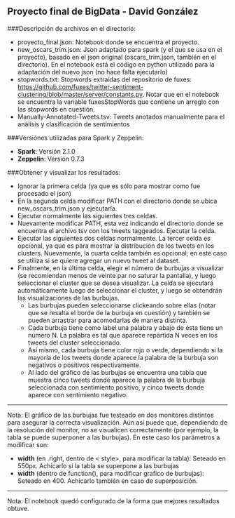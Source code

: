## Proyecto final de BigData - David González   

###Descripción de archivos en el directorio:

- proyecto_final.json: Notebook donde se encuentra el proyecto.
- new_oscars_trim.json: Json adaptado para spark (y el que se usa en el proyecto), basado en el json original (oscars_trim.json, también en el directorio). En el notebook está el código en python utilizado para la adaptación del nuevo json (no hace falta ejecutarlo)
- stopwords.txt: Stopwords extraídas del repositorio de fuxes: https://github.com/fuxes/twitter-sentiment-clustering/blob/master/server/constants.py. Notar que en el notebook se encuentra la variable fuxesStopWords que contiene un arreglo con las stopwords en cuestión.
- Manually-Annotated-Tweets.tsv: Tweets anotados manualmente para el análisis y clasificación de sentimientos
 

###Versiónes utilizadas para Spark y Zeppelin:

- **Spark**: Versión 2.1.0
- **Zeppelin**: Versión 0.7.3

###Obtener y visualizar los resultados:
- Ignorar la primera celda (ya que es sólo para mostrar como fue procesado el json)
- En la segunda celda modificar PATH con el directorio donde se ubica new_oscars_trim.json y ejecutarla.
- Ejecutar normalmente las siguientes tres celdas.
- Nuevamente modificar PATH, esta vez indicando el directorio donde se encuentra el archivo tsv con los tweets taggeados. Ejecutar la celda.
- Ejecutar las siguientes dos celdas normalmente. La tercer celda es opcional, ya que es para mostrar la distribución de los tweets en los clusters. Nuevamente, la cuarta celda también es opcional; en este caso se utiliza si se quiere agregar un nuevo tweet al dataset.
- Finalmente, en la última celda, elegir el número de burbujas a visualizar (se recomiendan menos de veinte par no saturar la pantalla), y luego seleccionar el cluster que se desea visualizar. La celda se ejecutará automáticamente luego de seleccionar el cluster, y luego se obtendrán las visualizaciones de las burbujas. 
	- Las burbujas pueden seleccionarse clickeando sobre ellas (notar que se resalta el borde de la burbuja en cuestión) y también se pueden arrastrar para acomodarlas de manera distinta.
	- Cada burbuja tiene como label una palabra y abajo de ésta tiene un número N. La palabra es tal que aparece repartida N veces en los tweets del cluster seleccionado.
	- Así mismo, cada burbuja tiene color rojo o verde, dependiendo si la mayoría de los tweets donde aparece la palabra de la burbuja son negativos o positivos respectivamente.
	- Al lado del gráfico de las burbujas se encuentra una tabla que muestra cinco tweets donde aparece la palabra de la burbuja seleccionada con sentimiento positivo, y cinco tweets donde aparece con sentimiento negativo.

---
Nota: El gráfico de las burbujas fue testeado en dos monitores distintos para asegurar la correcta visualización. Aún así puede que, dependiendo de la resolución del monitor, no se visualicen correctamente (por ejemplo, la tabla se puede superponer a las burbujas). En este caso los parámetros a modificar son:
- **width** (en .right, dentro de < style>, para modificar la tabla): Seteado en 550px. Achicarlo si la tabla se superpone a las burbujas
- **width** (dentro de function(), para modificar grafico de burbujas): Seteado en 400. Achicarlo también en caso de superposición.

---
Nota: El notebook quedó configurado de la forma que mejores resultados obtuve.
